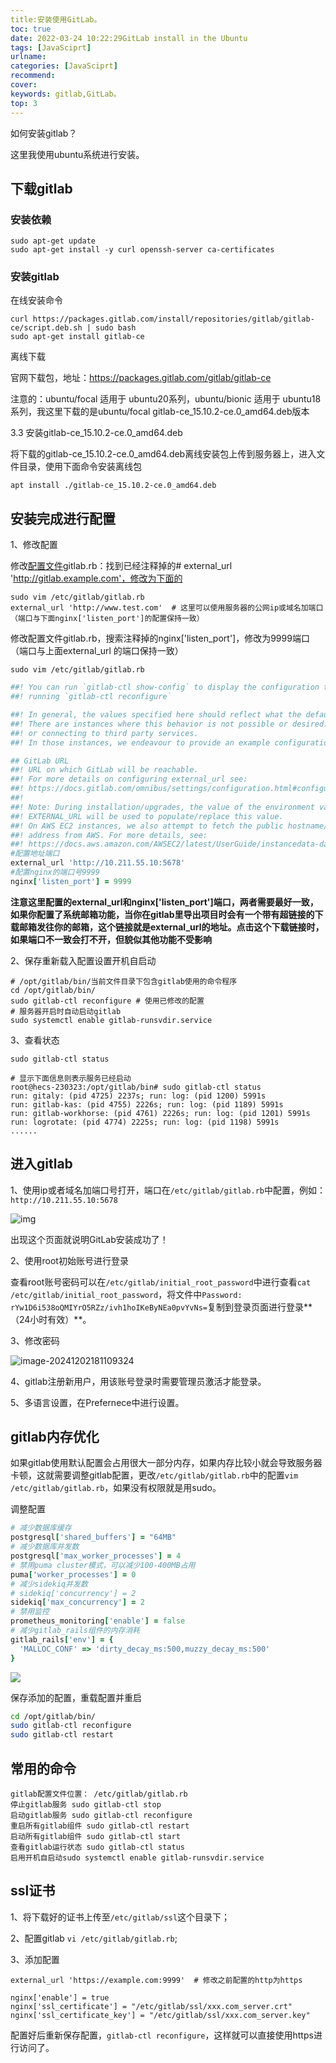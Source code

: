```yaml
---
title:安装使用GitLab。
toc: true
date: 2022-03-24 10:22:29GitLab install in the Ubuntu
tags: [JavaSciprt]
urlname:
categories: [JavaSciprt]
recommend:
cover:
keywords: gitlab,GitLab。
top: 3
---
```


如何安装gitlab？

这里我使用ubuntu系统进行安装。

## 下载gitlab

### 安装依赖

```shell
sudo apt-get update
sudo apt-get install -y curl openssh-server ca-certificates
```

### 安装gitlab

在线安装命令

```shell
curl https://packages.gitlab.com/install/repositories/gitlab/gitlab-ce/script.deb.sh | sudo bash
sudo apt-get install gitlab-ce
```

离线下载

官网下载包，地址：https://packages.gitlab.com/gitlab/gitlab-ce

注意的：ubuntu/focal 适用于 ubuntu20系列，ubuntu/bionic 适用于 ubuntu18 系列，我这里下载的是ubuntu/focal  gitlab-ce_15.10.2-ce.0_amd64.deb版本

3.3 安装gitlab-ce_15.10.2-ce.0_amd64.deb

将下载的gitlab-ce_15.10.2-ce.0_amd64.deb离线安装包上传到服务器上，进入文件目录，使用下面命令安装离线包
```shell
apt install ./gitlab-ce_15.10.2-ce.0_amd64.deb
```

## **安装完成进行配置** 

1、修改配置

修改[配置文件](https://so.csdn.net/so/search?q=配置文件&spm=1001.2101.3001.7020)gitlab.rb：找到已经注释掉的# external_url 'http://gitlab.example.com'，修改为下面的

```shell
sudo vim /etc/gitlab/gitlab.rb
external_url 'http://www.test.com'  # 这里可以使用服务器的公网ip或域名加端口（端口与下面nginx['listen_port']的配置保持一致）
```

修改配置文件gitlab.rb，搜索注释掉的nginx['listen_port']，修改为9999端口（端口与上面external_url 的端口保持一致）

```shell
sudo vim /etc/gitlab/gitlab.rb
```

```rb
##! You can run `gitlab-ctl show-config` to display the configuration that will be generated by
##! running `gitlab-ctl reconfigure`

##! In general, the values specified here should reflect what the default value of the attribute will be.
##! There are instances where this behavior is not possible or desired. For example, when providing passwords,
##! or connecting to third party services.
##! In those instances, we endeavour to provide an example configuration.

## GitLab URL
##! URL on which GitLab will be reachable.
##! For more details on configuring external_url see:
##! https://docs.gitlab.com/omnibus/settings/configuration.html#configuring-the-external-url-for-gitlab
##!
##! Note: During installation/upgrades, the value of the environment variable
##! EXTERNAL_URL will be used to populate/replace this value.
##! On AWS EC2 instances, we also attempt to fetch the public hostname/IP
##! address from AWS. For more details, see:
##! https://docs.aws.amazon.com/AWSEC2/latest/UserGuide/instancedata-data-retrieval.html
#配置地址端口
external_url 'http://10.211.55.10:5678'
#配置nginx的端口号9999
nginx['listen_port'] = 9999
```

**注意这里配置的external_url和nginx['listen_port']端口，两者需要最好一致，如果你配置了系统邮箱功能，当你在gitlab里导出项目时会有一个带有超链接的下载邮箱发往你的邮箱，这个链接就是external_url的地址。点击这个下载链接时，如果端口不一致会打不开，但貌似其他功能不受影响**

2、保存重新载入配置设置开机自启动

```shell
# /opt/gitlab/bin/当前文件目录下包含gitlab使用的命令程序
cd /opt/gitlab/bin/ 
sudo gitlab-ctl reconfigure # 使用已修改的配置
# 服务器开启时自动启动gitlab
sudo systemctl enable gitlab-runsvdir.service
```

3、查看状态

```shell
sudo gitlab-ctl status

# 显示下面信息则表示服务已经启动
root@hecs-230323:/opt/gitlab/bin# sudo gitlab-ctl status
run: gitaly: (pid 4725) 2237s; run: log: (pid 1200) 5991s
run: gitlab-kas: (pid 4755) 2226s; run: log: (pid 1189) 5991s
run: gitlab-workhorse: (pid 4761) 2226s; run: log: (pid 1201) 5991s
run: logrotate: (pid 4774) 2225s; run: log: (pid 1198) 5991s
......
```

## 进入gitlab

1、使用ip或者域名加端口号打开，端口在`/etc/gitlab/gitlab.rb`中配置，例如：`http://10.211.55.10:5678`

![img](/images/gitlab-login.png)

出现这个页面就说明GitLab安装成功了！

2、使用root初始账号进行登录

查看root账号密码可以在`/etc/gitlab/initial_root_password`中进行查看`cat /etc/gitlab/initial_root_password`，将文件中`Password: rYw1D6i538oQMIYrO5RZz/ivh1hoIKeByNEa0pvYvNs=`复制到登录页面进行登录**（24小时有效）**。

3、修改密码

![image-20241202181109324](/images/update-account.png)

4、gitlab注册新用户，用该账号登录时需要管理员激活才能登录。

5、多语言设置，在Prefernece中进行设置。

## gitlab内存优化

如果gitlab使用默认配置会占用很大一部分内存，如果内存比较小就会导致服务器卡顿，这就需要调整gitlab配置，更改`/etc/gitlab/gitlab.rb`中的配置`vim /etc/gitlab/gitlab.rb`，如果没有权限就是用sudo。

调整配置

```rb
# 减少数据库缓存
postgresql['shared_buffers'] = "64MB"
# 减少数据库并发数
postgresql['max_worker_processes'] = 4
# 禁用puma cluster模式，可以减少100-400MB占用
puma['worker_processes'] = 0
# 减少sidekiq并发数
# sidekiq['concurrency'] = 2
sidekiq['max_concurrency'] = 2
# 禁用监控
prometheus_monitoring['enable'] = false
# 减少gitlab_rails组件的内存消耗
gitlab_rails['env'] = {
  'MALLOC_CONF' => 'dirty_decay_ms:500,muzzy_decay_ms:500'
}
```

![](/images/gitlab-config.png)

保存添加的配置，重载配置并重启

```sh
cd /opt/gitlab/bin/
sudo gitlab-ctl reconfigure
sudo gitlab-ctl restart
```

## 常用的命令

```
gitlab配置文件位置： /etc/gitlab/gitlab.rb
停止gitlab服务 sudo gitlab-ctl stop ​
启动gitlab服务 sudo gitlab-ctl reconfigure ​
重启所有gitlab组件 sudo gitlab-ctl restart ​
启动所有gitlab组件 sudo gitlab-ctl start
查看gitlab运行状态 sudo gitlab-ctl status
启用开机自启动sudo systemctl enable gitlab-runsvdir.service
```

## ssl证书

1、将下载好的证书上传至`/etc/gitlab/ssl`这个目录下；

2、配置gitlab `vi /etc/gitlab/gitlab.rb`;

3、添加配置

```
external_url 'https://example.com:9999'  # 修改之前配置的http为https

nginx['enable'] = true
nginx['ssl_certificate'] = "/etc/gitlab/ssl/xxx.com_server.crt"
nginx['ssl_certificate_key'] = "/etc/gitlab/ssl/xxx.com_server.key"
```

配置好后重新保存配置，`gitlab-ctl reconfigure`，这样就可以直接使用https进行访问了。
